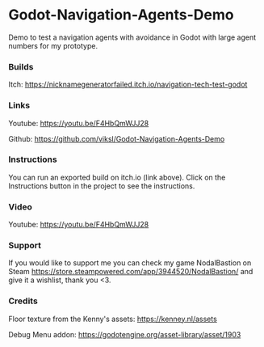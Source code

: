 # Godot-Navigation-Agents-Demo
Demo to test a navigation agents with avoidance in Godot with large agent numbers for my prototype.

### Builds
Itch: https://nicknamegeneratorfailed.itch.io/navigation-tech-test-godot

### Links
Youtube: https://youtu.be/F4HbQmWJJ28

Github: https://github.com/viksl/Godot-Navigation-Agents-Demo

### Instructions
You can run an exported build on itch.io (link above).
Click on the Instructions button in the project to see the instructions.

### Video
Youtube: https://youtu.be/F4HbQmWJJ28

### Support
If you would like to support me you can check my game NodalBastion on Steam https://store.steampowered.com/app/3944520/NodalBastion/ and give it a wishlist, thank you <3.

### Credits
Floor texture from the Kenny's assets: https://kenney.nl/assets

Debug Menu addon: https://godotengine.org/asset-library/asset/1903
